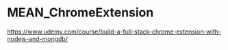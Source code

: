 # MEAN_ChromeExtension


https://www.udemy.com/course/build-a-full-stack-chrome-extension-with-nodejs-and-mongdb/
